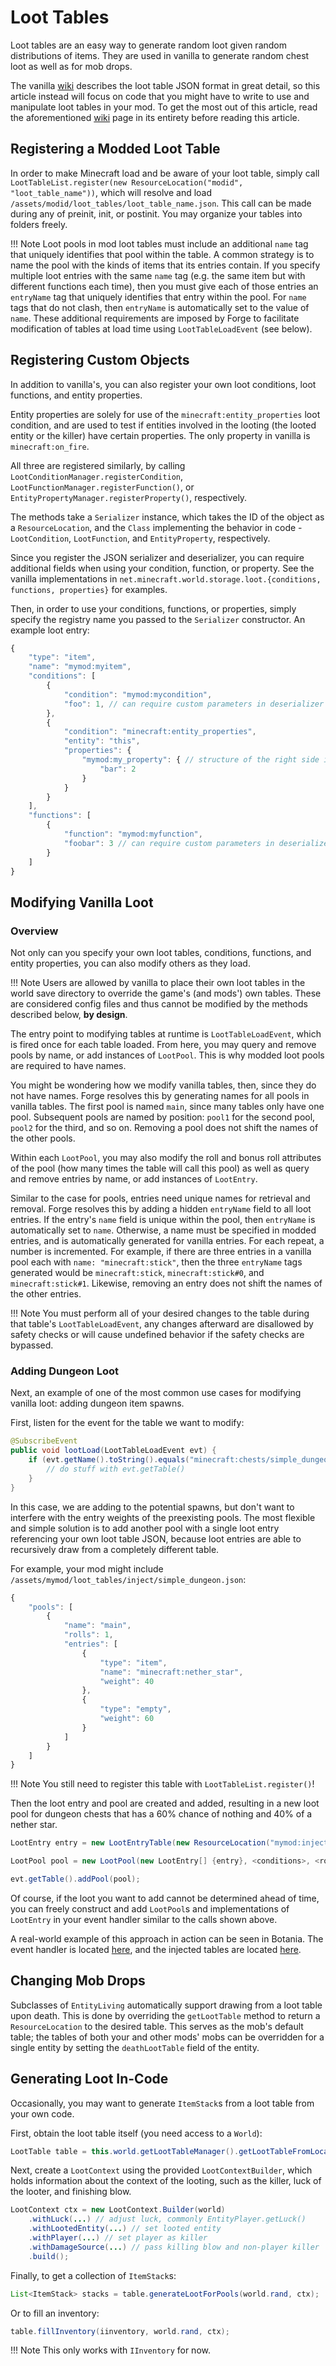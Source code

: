 Loot Tables
===========

Loot tables are an easy way to generate random loot given random distributions of items. They are used in vanilla to generate random chest loot as well as for mob drops.

The vanilla [wiki][] describes the loot table JSON format in great detail, so this article instead will focus on code that you might have to write to use and manipulate loot tables in your mod. To get the most out of this article, read the aforementioned [wiki][] page in its entirety before reading this article.

Registering a Modded Loot Table
-------------------------------

In order to make Minecraft load and be aware of your loot table, simply call `LootTableList.register(new ResourceLocation("modid", "loot_table_name"))`, which will resolve and load `/assets/modid/loot_tables/loot_table_name.json`. This call can be made during any of preinit, init, or postinit. You may organize your tables into folders freely.

!!! Note
    Loot pools in mod loot tables must include an additional `name` tag that uniquely identifies that pool within the table. A common strategy is to name the pool with the kinds of items that its entries contain.
    If you specify multiple loot entries with the same `name` tag (e.g. the same item but with different functions each time), then you must give each of those entries an `entryName` tag that uniquely identifies that entry within the pool. For `name` tags that do not clash, then `entryName` is automatically set to the value of `name`.
    These additional requirements are imposed by Forge to facilitate modification of tables at load time using `LootTableLoadEvent` (see below).

Registering Custom Objects
--------------------------

In addition to vanilla's, you can also register your own loot conditions, loot functions, and entity properties.

Entity properties are solely for use of the `minecraft:entity_properties` loot condition, and are used to test if entities involved in the looting (the looted entity or the killer) have certain properties. The only property in vanilla is `minecraft:on_fire`.

All three are registered similarly, by calling `LootConditionManager.registerCondition`, `LootFunctionManager.registerFunction()`, or `EntityPropertyManager.registerProperty()`, respectively.

The methods take a `Serializer` instance, which takes the ID of the object as a `ResourceLocation`, and the `Class` implementing the behavior in code - `LootCondition`, `LootFunction`, and `EntityProperty`, respectively.

Since you register the JSON serializer and deserializer, you can require additional fields when using your condition, function, or property. See the vanilla implementations in `net.minecraft.world.storage.loot.{conditions, functions, properties}` for examples.

Then, in order to use your conditions, functions, or properties, simply specify the registry name you passed to the `Serializer` constructor. An example loot entry:
```javascript
{
    "type": "item",
    "name": "mymod:myitem",
    "conditions": [
        {
            "condition": "mymod:mycondition",
            "foo": 1, // can require custom parameters in deserializer
        },
        {
            "condition": "minecraft:entity_properties",
            "entity": "this",
            "properties": {
                "mymod:my_property": { // structure of the right side is completely up to deserializer
                    "bar": 2
                }
            }
        }
    ],
    "functions": [
        {
            "function": "mymod:myfunction",
            "foobar": 3 // can require custom parameters in deserializer
        }
    ]
}
```

Modifying Vanilla Loot
----------------------

### Overview

Not only can you specify your own loot tables, conditions, functions, and entity properties, you can also modify others as they load.

!!! Note
    Users are allowed by vanilla to place their own loot tables in the world save directory to override the game's (and mods') own tables. These are considered config files and thus cannot be modified by the methods described below, **by design**.

The entry point to modifying tables at runtime is `LootTableLoadEvent`, which is fired once for each table loaded. From here, you may query and remove pools by name, or add instances of `LootPool`. This is why modded loot pools are required to have names.

You might be wondering how we modify vanilla tables, then, since they do not have names. Forge resolves this by generating names for all pools in vanilla tables. The first pool is named `main`, since many tables only have one pool. Subsequent pools are named by position: `pool1` for the second pool, `pool2` for the third, and so on. Removing a pool does not shift the names of the other pools.

Within each `LootPool`, you may also modify the roll and bonus roll attributes of the pool (how many times the table will call this pool) as well as query and remove entries by name, or add instances of `LootEntry`.

Similar to the case for pools, entries need unique names for retrieval and removal. Forge resolves this by adding a hidden `entryName` field to all loot entries. If the entry's `name` field is unique within the pool, then `entryName` is automatically set to `name`. Otherwise, a name must be specified in modded entries, and is automatically generated for vanilla entries. For each repeat, a number is incremented. For example, if there are three entries in a vanilla pool each with `name: "minecraft:stick"`, then the three `entryName` tags generated would be `minecraft:stick`, `minecraft:stick#0`, and `minecraft:stick#1`. Likewise, removing an entry does not shift the names of the other entries.

!!! Note
    You must perform all of your desired changes to the table during that table's `LootTableLoadEvent`, any changes afterward are disallowed by safety checks or will cause undefined behavior if the safety checks are bypassed.

### Adding Dungeon Loot

Next, an example of one of the most common use cases for modifying vanilla loot: adding dungeon item spawns.

First, listen for the event for the table we want to modify:
```Java
@SubscribeEvent
public void lootLoad(LootTableLoadEvent evt) {
    if (evt.getName().toString().equals("minecraft:chests/simple_dungeon")) {
        // do stuff with evt.getTable()
    }
}
```

In this case, we are adding to the potential spawns, but don't want to interfere with the entry weights of the preexisting pools. The most flexible and simple solution is to add another pool with a single loot entry referencing your own loot table JSON, because loot entries are able to recursively draw from a completely different table.

For example, your mod might include `/assets/mymod/loot_tables/inject/simple_dungeon.json`:
```javascript
{
    "pools": [
        {
            "name": "main",
            "rolls": 1,
            "entries": [
                {
                    "type": "item",
                    "name": "minecraft:nether_star",
                    "weight": 40
                },
                {
                    "type": "empty",
                    "weight": 60
                }
            ]
        }
    ]
}
```

!!! Note
    You still need to register this table with `LootTableList.register()`!

Then the loot entry and pool are created and added, resulting in a new loot pool for dungeon chests that has a 60% chance of nothing and 40% of a nether star.
```Java
LootEntry entry = new LootEntryTable(new ResourceLocation("mymod:inject/simple_dungeon"), <weight>, <quality>, <conditions>, <entryName>); // weight doesn't matter since it's the only entry in the pool. Other params set as you wish.

LootPool pool = new LootPool(new LootEntry[] {entry}, <conditions>, <rolls>, <bonusRolls>, <name>); // Other params set as you wish.

evt.getTable().addPool(pool);
```

Of course, if the loot you want to add cannot be determined ahead of time, you can freely construct and add `LootPool`s and implementations of `LootEntry` in your event handler similar to the calls shown above.

A real-world example of this approach in action can be seen in Botania. The event handler is located [here](https://github.com/Vazkii/Botania/blob/e38556d265fcf43273c99ea1299a35400bf0c405/src/main/java/vazkii/botania/common/core/loot/LootHandler.java), and the injected tables are located [here](https://github.com/Vazkii/Botania/tree/e38556d265fcf43273c99ea1299a35400bf0c405/src/main/resources/assets/botania/loot_tables/inject).

Changing Mob Drops
------------------

Subclasses of `EntityLiving` automatically support drawing from a loot table upon death. This is done by overriding the `getLootTable` method to return a `ResourceLocation` to the desired table. This serves as the mob's default table; the tables of both your and other mods' mobs can be overridden for a single entity by setting the `deathLootTable` field of the entity.

Generating Loot In-Code
-----------------------

Occasionally, you may want to generate `ItemStack`s from a loot table from your own code.

First, obtain the loot table itself (you need access to a `World`):
```Java
LootTable table = this.world.getLootTableManager().getLootTableFromLocation(new ResourceLocation("mymod:my_table")); // resolves to /assets/mymod/loot_tables/my_table.json
```

Next, create a `LootContext` using the provided `LootContextBuilder`, which holds information about the context of the looting, such as the killer, luck of the looter, and finishing blow.
```Java
LootContext ctx = new LootContext.Builder(world)
    .withLuck(...) // adjust luck, commonly EntityPlayer.getLuck()
    .withLootedEntity(...) // set looted entity
    .withPlayer(...) // set player as killer
    .withDamageSource(...) // pass killing blow and non-player killer
    .build();
```

Finally, to get a collection of `ItemStack`s:
```Java
List<ItemStack> stacks = table.generateLootForPools(world.rand, ctx);
```

Or to fill an inventory:
```Java
table.fillInventory(iinventory, world.rand, ctx);
```

!!! Note
    This only works with `IInventory` for now.

[wiki]: http://minecraft.gamepedia.com/Loot_table
